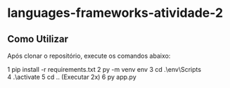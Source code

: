 # languages-frameworks-atividade-2

## Como Utilizar
Após clonar o repositório, execute os comandos abaixo: 

1 pip install -r requirements.txt
2 py -m venv env
3 cd .\env\Scripts\
4 .\activate
5 cd .. (Executar 2x)
6 py app.py
